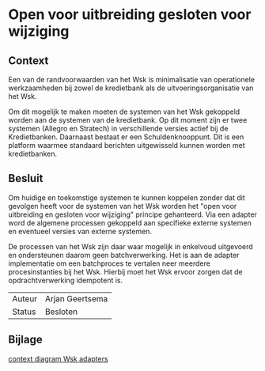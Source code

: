 # Open voor uitbreiding gesloten voor wijziging

## Context

Een van de randvoorwaarden van het Wsk is minimalisatie van operationele werkzaamheden bij zowel de kredietbank als de uitvoeringsorganisatie van het Wsk.

Om dit mogelijk te maken moeten de systemen van het Wsk gekoppeld worden aan de systemen van de kredietbank. Op dit moment zijn er twee systemen (Allegro en Stratech) in verschillende versies actief bij de Kredietbanken. Daarnaast bestaat er een Schuldenknooppunt. Dit is een platform waarmee standaard berichten uitgewisseld kunnen worden met kredietbanken.

## Besluit

Om huidige en toekomstige systemen te kunnen koppelen zonder dat dit gevolgen heeft voor de systemen van het Wsk worden het "open voor uitbreiding en gesloten voor wijziging" principe gehanteerd. Via een adapter word de algemene processen gekoppeld aan specifieke externe systemen en eventueel versies van externe systemen.

De processen van het Wsk zijn daar waar mogelijk in enkelvoud uitgevoerd en ondersteunen daarom geen batchverwerking. Het is aan de adapter implementatie om een batchproces te vertalen neer meerdere procesinstanties bij het Wsk. Hierbij moet het Wsk ervoor zorgen dat de opdrachtverwerking idempotent is.

|   |   |
| - | - |
| Auteur | Arjan Geertsema |
| Status | Besloten |

## Bijlage

[context diagram Wsk adapters](context.puml)